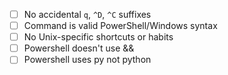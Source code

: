- [ ] No accidental `q`, `^D`, `^C` suffixes
- [ ] Command is valid PowerShell/Windows syntax
- [ ] No Unix-specific shortcuts or habits 
- [ ] Powershell doesn't use &&
- [ ] Powershell uses py not python